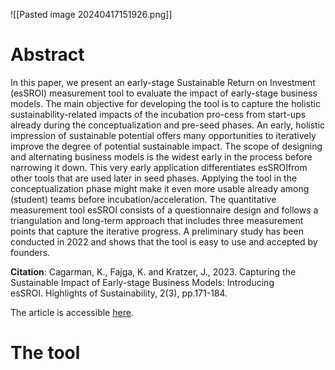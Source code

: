 
![[Pasted image 20240417151926.png]]

# Abstract
In this paper, we present an early-stage Sustainable Return on Investment (esSROI) measurement tool to evaluate the impact of early-stage business models. The main objective for developing the tool is to capture the holistic sustainability-related impacts of the incubation pro-cess from start-ups already during the conceptualization and pre-seed phases. An early, holistic impression of sustainable potential offers many opportunities to iteratively improve the degree of potential sustainable impact. The scope of designing and alternating business models is the widest early in the process before narrowing it down. This very early application differentiates esSROIfrom other tools that are used later in seed phases. Applying the tool in the conceptualization phase might make it even more usable already among (student) teams before incubation/acceleration. The quantitative measurement tool esSROI consists of a questionnaire design and follows a triangulation and long-term approach that includes three measurement points that capture the iterative progress. A preliminary study has been conducted in 2022 and shows that the tool is easy to use and accepted by founders.

**Citation**: Cagarman, K., Fajga, K. and Kratzer, J., 2023. Capturing the Sustainable Impact of Early-stage Business Models: Introducing esSROI. Highlights of Sustainability, 2(3), pp.171-184.

The article is accessible [here](https://www.hos.pub/articles/hsustain2030013).

# **The tool**
